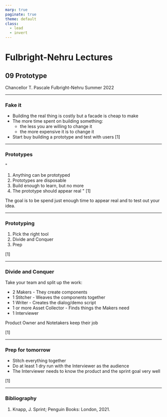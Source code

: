 ```yaml
---
marp: true
paginate: true
theme: default
class:
  - lead
  - invert
---
```


# Fulbright-Nehru Lectures
## 09 Prototype


Chancellor T. Pascale
Fulbright-Nehru
Summer 2022

-------------------------------

### Fake it

- Building the real thing is costly but a facade is cheap to make
- The more time spent on building something:
    - the less you are willing to change it
    - the more expensive it is to change it
- Start buy building a prototype and test with users
[1]

-------------------------------

### Prototypes

"
1. Anything can be prototyped
2. Prototypes are disposable
3. Build enough to learn, but no more
4. The prototype should appear real
" [1]

The goal is to be spend just enough time to appear real and to test out your idea.

-------------------------------

### Prototyping

1. Pick the right tool
2. Divide and Conquer
3. Prep

[1]

-------------------------------

### Divide and Conquer

Take your team and split up the work:

- 2 Makers - They create components
- 1 Stitcher - Weaves the components together
- 1 Writer - Creates the dialog/demo script
- 1 or more Asset Collector - Finds things the Makers need
- 1 Interviewer

Product Owner and Notetakers keep their job

[1]

-------------------------------

### Prep for tomorrow

- Stitch everything together
- Do at least 1 dry run with the Interviewer as the audience
- The Interviewer needs to know the product and the sprint goal very well

[1]

-------------------------------

### Bibliography

1. Knapp, J. Sprint; Penguin Books: London, 2021.
